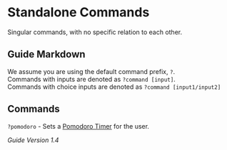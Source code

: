 # Standalone Commands
Singular commands, with no specific relation to each other.

## Guide Markdown
We assume you are using the default command prefix, `?`.  
Commands with inputs are denoted as `?command [input]`.  
Commands with choice inputs are denoted as `?command [input1/input2]`

## Commands
`?pomodoro` - Sets a [Pomodoro Timer](https://francescocirillo.com/pages/pomodoro-technique) for the user.

*Guide Version 1.4*
